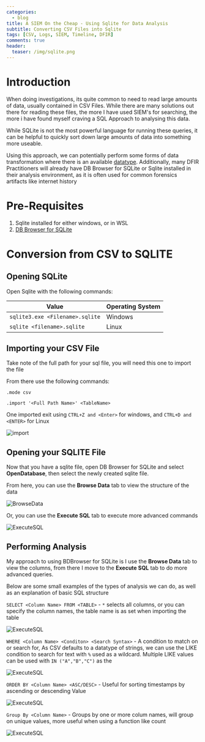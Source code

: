 ```yaml
---
categories:
  - blog
title: A SIEM On the Cheap - Using Sqlite for Data Analysis
subtitle: Converting CSV Files into Sqlite
tags: [CSV, Logs, SIEM, Timeline, DFIR]
comments: true
header:
  teaser: /img/sqlite.png
---
```


# Introduction
When doing investigations, its quite common to need to read large amounts of data, usually contained in CSV Files. While there are many solutions out there for reading these files, the more I have used SIEM's for searching, the more i have found myself craving a SQL Approach to analysing this data.


While SQLite is not the most powerful language for running these queries, it can be helpful to quickly sort down large amounts of data into something more useable. 

Using this approach, we can potentially perform some forms of data transformation where there is an available [datatype](https://www.sqlite.org/datatype3.html). Additionally, many DFIR Practitioners will already have DB Browser for SQLite or Sqlite installed in their analysis environment, as it is often used for common forensics artifacts like internet history


# Pre-Requisites

1. Sqlite installed for either windows, or in WSL
2. [DB Browser for SQLite](https://sqlitebrowser.org/dl/)


# Conversion from CSV to SQLITE

## Opening SQLite

Open Sqlite with the following commands:


Value | Operating System
-------|--------
`sqlite3.exe <Filename>.sqlite`	| Windows
`sqlite <filename>.sqlite`	| Linux

## Importing your CSV File

Take note of the full path for your sql file, you will need this one to import the file

From there use the following commands:

`.mode csv`

`.import '<Full Path Name>' <TableName>`

One imported exit using  `CTRL+Z and <Enter>` for windows, and `CTRL+D and <ENTER>` for Linux

![import](/img/sql/import.png)

## Opening your SQLITE File

Now that you have a sqlite file, open DB Browser for SQLite and select **OpenDatabase**, then select the newly created sqlite file.

From here, you can use the **Browse Data** tab to view the structure of the data

![BrowseData](/img/sql/bd.png)

Or, you can use the **Execute SQL** tab to execute more advanced commands

![ExecuteSQL](/img/sql/es.png)

## Performing Analysis

My approach to using BDBrowser for SQLite is I use the **Browse Data** tab to view the columns, from there I move to the **Execute SQL** tab to do more advanced queries.

Below are some small examples of the types of analysis we can do, as well as an explanation of basic SQL structure

`SELECT <Column Name> FROM <TABLE>` - `*` selects all columns, or you can specify the column names, the table name is as set when importing the table

![ExecuteSQL](/img/sql/select.png)

`WHERE <Column Name> <Conditon> <Search Syntax>` - A condition to match on or search for, As CSV defaults to a datatype of strings, we can use the LIKE condition to search for text with `%` used as a wildcard. Multiple LIKE values can be used with `IN ("A","B","C")` as the <condition> 

![ExecuteSQL](/img/sql/where.png)

`ORDER BY <Column Name> <ASC/DESC>` - Useful for sorting timestamps by ascending or descending Value

![ExecuteSQL](/img/sql/order.png)

`Group By <Column Name>` - Groups by one or more colum names, will group on unique values, more useful when using a function like count

![ExecuteSQL](/img/sql/group.png)

